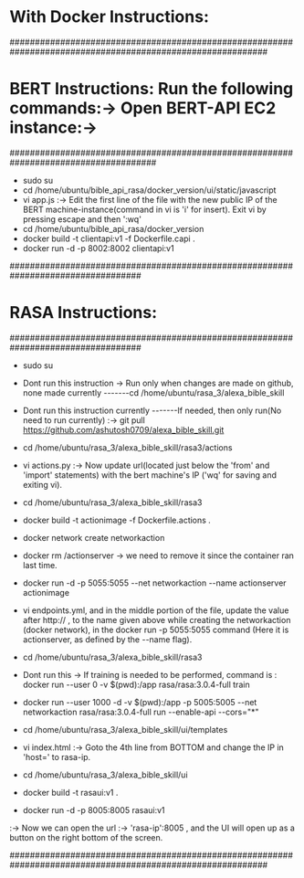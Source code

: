 # With Docker Instructions:
###########################################################################################################

# BERT Instructions: Run the following commands:-> Open BERT-API EC2 instance:->
#####################################################################################
* sudo su  
* cd /home/ubuntu/bible_api_rasa/docker_version/ui/static/javascript
* vi app.js :-> Edit the first line of the file with the new public IP of the BERT machine-instance(command in vi is 'i' for insert). Exit vi by pressing escape and then ':wq' 
* cd /home/ubuntu/bible_api_rasa/docker_version
* docker build -t clientapi:v1 -f Dockerfile.capi .
* docker run -d -p 8002:8002 clientapi:v1

##################################################################################
# RASA Instructions:
##################################################################################
* sudo su

* Dont run this instruction -> Run only when changes are made on github, none made currently  -------cd /home/ubuntu/rasa_3/alexa_bible_skill  
* Dont run this instruction currently  -------If needed, then only run(No need to run currently) :-> git pull  https://github.com/ashutosh0709/alexa_bible_skill.git

* cd /home/ubuntu/rasa_3/alexa_bible_skill/rasa3/actions
* vi actions.py  :-> Now update url(located just below the 'from' and 'import' statements) with the bert machine's IP ('wq' for saving and exiting vi).
* cd /home/ubuntu/rasa_3/alexa_bible_skill/rasa3
* docker build -t actionimage -f Dockerfile.actions .
* docker network create networkaction
* docker rm /actionserver -> we need to remove it since the container ran last time.
* docker run -d -p 5055:5055 --net networkaction --name actionserver actionimage 
* vi endpoints.yml, and in the middle portion of the file, update the value after http:// , to the name given above while creating the networkaction (docker network), in the docker run -p 5055:5055 command (Here it is actionserver, as defined by the --name flag).
* cd /home/ubuntu/rasa_3/alexa_bible_skill/rasa3
* Dont run this -> If training is needed to be performed, command is :  docker run --user 0 -v $(pwd):/app rasa/rasa:3.0.4-full train
* docker run --user 1000 -d -v $(pwd):/app -p 5005:5005 --net networkaction rasa/rasa:3.0.4-full run --enable-api --cors="*"
* cd /home/ubuntu/rasa_3/alexa_bible_skill/ui/templates
* vi index.html :-> Goto the 4th line from BOTTOM and change the IP in 'host=' to rasa-ip.
* cd /home/ubuntu/rasa_3/alexa_bible_skill/ui
* docker build -t rasaui:v1 .
* docker run -d -p 8005:8005 rasaui:v1

:-> Now we can open the url :-> 'rasa-ip':8005 , and the UI will open up as a button on the right bottom of the screen.

###########################################################################################################
